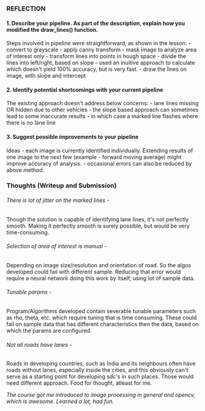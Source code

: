 ### REFLECTION

####  1. Describe your pipeline. As part of the description, explain how you modified the draw_lines() function.
Steps involved in pipeline were straightforward, as shown in the lesson:
    - convert to grayscale
    - apply canny transform
    - mask image to analyze area of interest only
    - transform lines into points in hough space
    - divide the lines into left/right, based on slope - used an inuitive approach to calculate which doesn't yield 100% accuracy, but is very fast.
    - draw the lines on image, with slope and intercept

####  2. Identify potential shortcomings with your current pipeline
The existing approach doesn't address below concerns:
    - lane lines missing OR hidden due to other vehicles
    - the slope based approach can sometimes lead to some inaccurate results - in which case a marked line flashes where there is no lane line  
####  3. Suggest possible improvements to your pipeline
Ideas
    - each image is currently identified individually. Extending results of one image to the next few (example - forward moving average) might improve accuracy of analysis.
    - occasional errors can also be reduced by above method.

### Thoughts (Writeup and Submission)

######  There is lot of jitter on the marked lines -
Though the solution is capable of identifying lane lines, it's not perfectly smooth. Making it perfectly smooth is surely possible, but would be very time-consuming.

######  Selection of area of interest is manual -
Depending on image size/resolution and orientation of road. So the algos developed could fail with different sample. Reducing that error would require a neural network doing this work by itself, using lot of sample data.

######  Tunable params -
Program/Algorithms developed contain severable tunable parameters such as rho, theta, etc. which require tuning that is time consuming. These could fail on sample data that has different characteristics then the data, based on which the params are configured.

######  Not all roads have lanes -
Roads in developing countries, such as India and its neighbours often have roads without lanes, especially inside the cities, and this obviously can't serve as a starting point for developing sdc's in such places. Those would need different approach. Food for thought, atleast for me.

*The course got me introduced to image processing in general and opencv, which is awesome. Learned a lot, had fun.*
